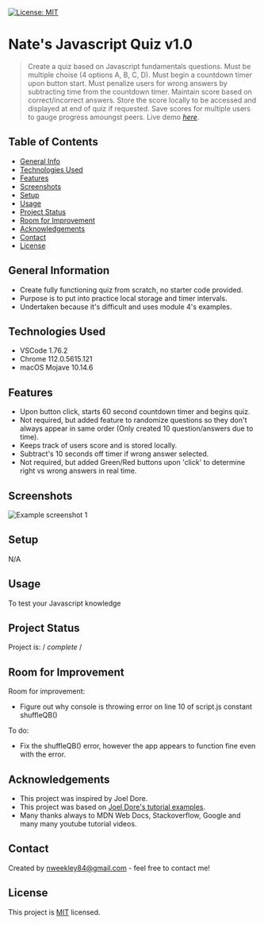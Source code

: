 [![License: MIT](https://img.shields.io/badge/License-MIT-yellow.svg)](https://opensource.org/licenses/MIT)
# Nate's Javascript Quiz v1.0
> Create a quiz based on Javascript fundamentals questions.
> Must be multiple choise (4 options A, B, C, D).
> Must begin a countdown timer upon button start.
> Must penalize users for wrong answers by subtracting time from the countdown timer.
> Maintain score based on correct/incorrect answers.
> Store the score locally to be accessed and displayed at end of quiz if requested.
> Save scores for multiple users to gauge progress amoungst peers.
> Live demo [_here_](https://nweekley84.github.io/quiz1-challenge/).

## Table of Contents
* [General Info](#general-information)
* [Technologies Used](#technologies-used)
* [Features](#features)
* [Screenshots](#screenshots)
* [Setup](#setup)
* [Usage](#usage)
* [Project Status](#project-status)
* [Room for Improvement](#room-for-improvement)
* [Acknowledgements](#acknowledgements)
* [Contact](#contact)
* [License](#license)


## General Information
- Create fully functioning quiz from scratch, no starter code provided.
- Purpose is to put into practice local storage and timer intervals.
- Undertaken because it's difficult and uses module 4's examples.


## Technologies Used
- VSCode 1.76.2
- Chrome 112.0.5615.121 
- macOS Mojave 10.14.6 


## Features
- Upon button click, starts 60 second countdown timer and begins quiz.
- Not required, but added feature to randomize questions so they don't always appear in same order (Only created 10 question/answers due to time).
- Keeps track of users score and is stored locally.
- Subtract's 10 seconds off timer if wrong answer selected.
- Not required, but added Green/Red buttons upon 'click' to determine right vs wrong answers in real time.

## Screenshots
![Example screenshot 1](./assets/images/ss00-gif.gif)


## Setup
N/A


## Usage
To test your Javascript knowledge


## Project Status
Project is: / _complete_ /


## Room for Improvement
Room for improvement:
- Figure out why console is throwing error on line 10 of script.js constant shuffleQB()

To do:
- Fix the shuffleQB() error, however the app appears to function fine even with the error.


## Acknowledgements
- This project was inspired by Joel Dore.
- This project was based on [Joel Dore's tutorial examples](https://github.com/JoelDore).
- Many thanks always to MDN Web Docs, Stackoverflow, Google and many many youtube tutorial videos.


## Contact
Created by [nweekley84@gmail.com](mailto:nweekley84@gmail.com) - feel free to contact me!


## License
This project is [MIT](https://opensource.org/licenses/MIT) licensed.

